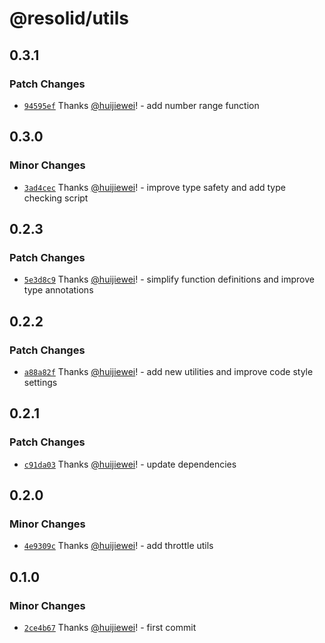 # @resolid/utils

## 0.3.1

### Patch Changes

- [`94595ef`](https://github.com/huijiewei/resolid-utils/commit/94595ef639101f3b8b9f7ff9c3c1f39c7f6e4f8e) Thanks [@huijiewei](https://github.com/huijiewei)! - add number range function

## 0.3.0

### Minor Changes

- [`3ad4cec`](https://github.com/huijiewei/resolid-utils/commit/3ad4cecf648a5f78abee345f3a45af376e18d8b9) Thanks [@huijiewei](https://github.com/huijiewei)! - improve type safety and add type checking script

## 0.2.3

### Patch Changes

- [`5e3d8c9`](https://github.com/huijiewei/resolid-utils/commit/5e3d8c99481c9025a8269d6253b9e843e219e88c) Thanks [@huijiewei](https://github.com/huijiewei)! - simplify function definitions and improve type annotations

## 0.2.2

### Patch Changes

- [`a88a82f`](https://github.com/huijiewei/resolid-utils/commit/a88a82f224e7eda9aa24764f9f1f8108d00f3f31) Thanks [@huijiewei](https://github.com/huijiewei)! - add new utilities and improve code style settings

## 0.2.1

### Patch Changes

- [`c91da03`](https://github.com/huijiewei/resolid-utils/commit/c91da03f5197058f237a881ca612f95d479a2a7b) Thanks [@huijiewei](https://github.com/huijiewei)! - update dependencies

## 0.2.0

### Minor Changes

- [`4e9309c`](https://github.com/huijiewei/resolid-utils/commit/4e9309c4f4448060e7b451bbff20b7eb4991c1f9) Thanks [@huijiewei](https://github.com/huijiewei)! - add throttle utils

## 0.1.0

### Minor Changes

- [`2ce4b67`](https://github.com/huijiewei/resolid-utils/commit/2ce4b6784bbe3b09e52df8657cc53fb2d6c92e0d) Thanks [@huijiewei](https://github.com/huijiewei)! - first commit
